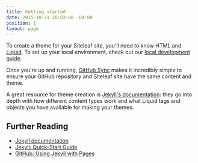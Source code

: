 ```yaml
---
title: Getting started
date: 2015-10-31 20:03:00 -04:00
position: 1
layout: page
---
```


To create a theme for your Siteleaf site, you'll need to know HTML and [Liquid](/themes/liquid/). To set up your local environment, check out our [local development guide](/themes/local-development/).

Once you're up and running, [GitHub Sync](/themes/github-sync/) makes it incredibly simple to ensure your GitHub repository and Siteleaf site have the same content and theme.

A great resource for theme creation is [Jekyll's documentation](http://jekyllrb.com/docs): they go into depth with how different content types work and what Liquid tags and objects you have available for making your themes.

## Further Reading

- [Jekyll documentation](http://jekyllrb.com/docs)
- [Jekyll: Quick-Start Guide](http://jekyllrb.com/docs/quickstart/)
- [GitHub: Using Jekyll with Pages](https://help.github.com/articles/using-jekyll-with-pages/)
